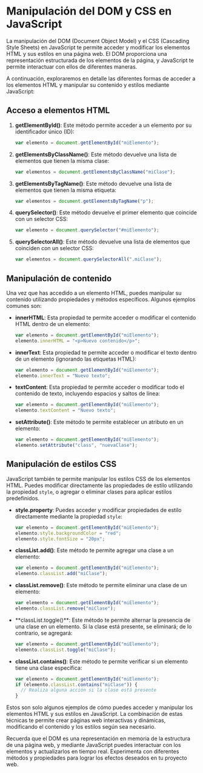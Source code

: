 # Manipulación del DOM y CSS en JavaScript

La manipulación del DOM (Document Object Model) y el CSS (Cascading Style Sheets) en JavaScript te permite acceder y modificar los elementos HTML y sus estilos en una página web. El DOM proporciona una representación estructurada de los elementos de la página, y JavaScript te permite interactuar con ellos de diferentes maneras.

A continuación, exploraremos en detalle las diferentes formas de acceder a los elementos HTML y manipular su contenido y estilos mediante JavaScript:

## Acceso a elementos HTML

1. **getElementById()**: Este método permite acceder a un elemento por su identificador único (ID):

   ```javascript
   var elemento = document.getElementById("miElemento");
   ```

2. **getElementsByClassName()**: Este método devuelve una lista de elementos que tienen la misma clase:

   ```javascript
   var elementos = document.getElementsByClassName("miClase");
   ```

3. **getElementsByTagName()**: Este método devuelve una lista de elementos que tienen la misma etiqueta:

   ```javascript
   var elementos = document.getElementsByTagName("p");
   ```

4. **querySelector()**: Este método devuelve el primer elemento que coincide con un selector CSS:

   ```javascript
   var elemento = document.querySelector("#miElemento");
   ```

5. **querySelectorAll()**: Este método devuelve una lista de elementos que coinciden con un selector CSS:

   ```javascript
   var elementos = document.querySelectorAll(".miClase");
   ```

## Manipulación de contenido

Una vez que has accedido a un elemento HTML, puedes manipular su contenido utilizando propiedades y métodos específicos. Algunos ejemplos comunes son:

- **innerHTML**: Esta propiedad te permite acceder o modificar el contenido HTML dentro de un elemento:

  ```javascript
  var elemento = document.getElementById("miElemento");
  elemento.innerHTML = "<p>Nuevo contenido</p>";
  ```

- **innerText**: Esta propiedad te permite acceder o modificar el texto dentro de un elemento (ignorando las etiquetas HTML):

  ```javascript
  var elemento = document.getElementById("miElemento");
  elemento.innerText = "Nuevo texto";
  ```

- **textContent**: Esta propiedad te permite acceder o modificar todo el contenido de texto, incluyendo espacios y saltos de línea:

  ```javascript
  var elemento = document.getElementById("miElemento");
  elemento.textContent = "Nuevo texto";
  ```

- **setAttribute()**: Este método te permite establecer un atributo en un elemento:

  ```javascript
  var elemento = document.getElementById("miElemento");
  elemento.setAttribute("class", "nuevaClase");
  ```

## Manipulación de estilos CSS

JavaScript también te permite manipular los estilos CSS de los elementos HTML. Puedes modificar directamente las propiedades de estilo utilizando la propiedad `style`, o agregar o eliminar clases para aplicar estilos predefinidos.

- **style.property**: Puedes acceder y modificar propiedades de estilo directamente mediante la propiedad `style`:

  ```javascript
  var elemento = document.getElementById("miElemento");
  elemento.style.backgroundColor = "red";
  elemento.style.fontSize = "20px";
  ```

- **classList.add()**: Este método te permite agregar una clase a un elemento:

  ```javascript
  var elemento = document.getElementById("miElemento");
  elemento.classList.add("miClase");
  ```

- **classList.remove()**: Este método te permite eliminar una clase de un elemento:

  ```javascript
  var elemento = document.getElementById("miElemento");
  elemento.classList.remove("miClase");
  ```

- \*\*classList.toggle()**: Este método te permite alternar la presencia de una clase en un elemento. Si la clase está presente, se eliminará; de lo contrario, se agregará:

  ```javascript
  var elemento = document.getElementById("miElemento");
  elemento.classList.toggle("miClase");
  ```

- **classList.contains()**: Este método te permite verificar si un elemento tiene una clase específica:

  ```javascript
  var elemento = document.getElementById("miElemento");
  if (elemento.classList.contains("miClase")) {
    // Realiza alguna acción si la clase está presente
  }
  ```

Estos son solo algunos ejemplos de cómo puedes acceder y manipular los elementos HTML y sus estilos en JavaScript. La combinación de estas técnicas te permite crear páginas web interactivas y dinámicas, modificando el contenido y los estilos según sea necesario.

Recuerda que el DOM es una representación en memoria de la estructura de una página web, y mediante JavaScript puedes interactuar con los elementos y actualizarlos en tiempo real. Experimenta con diferentes métodos y propiedades para lograr los efectos deseados en tu proyecto web.
